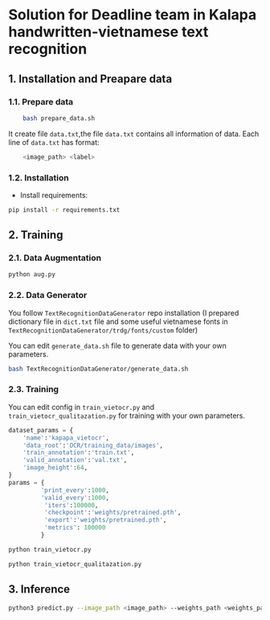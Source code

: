 # Solution for Deadline team in Kalapa handwritten-vietnamese text recognition


## 1. Installation and Preapare data
### 1.1. Prepare data
```bash
    bash prepare_data.sh
```    
It create file `data.txt`,the file `data.txt` contains all information of data. Each line of `data.txt` has format:
```bash
    <image_path> <label>
```
### 1.2. Installation

- Install requirements:
```bash
pip install -r requirements.txt
```
## 2. Training
### 2.1. Data Augmentation
```bash
python aug.py
```
### 2.2. Data Generator

You follow `TextRecognitionDataGenerator` repo installation (I prepared dictionary file in `dict.txt` file and some useful vietnamese fonts in `TextRecognitionDataGenerator/trdg/fonts/custom` folder)

You can edit `generate_data.sh` file to generate data with your own parameters. 

```bash
bash TextRecognitionDataGenerator/generate_data.sh
```
### 2.3. Training 

You can edit config in `train_vietocr.py` and  `train_vietocr_qualitazation.py` for training with your own parameters. 

```python
dataset_params = {
    'name':'kapapa_vietocr',
    'data_root':'OCR/training_data/images',
    'train_annotation':'train.txt',
    'valid_annotation':'val.txt',
    'image_height':64,
}
params = {
         'print_every':1000,
         'valid_every':1000,
          'iters':100000,
          'checkpoint':'weights/pretrained.pth',    
          'export':'weights/pretrained.pth',
          'metrics': 100000
         }
```
```bash
python train_vietocr.py
```
```bash
python train_vietocr_qualitazation.py
```
## 3. Inference
```bash
python3 predict.py --image_path <image_path> --weights_path <weights_path> --csv_path <csv_path>
```


